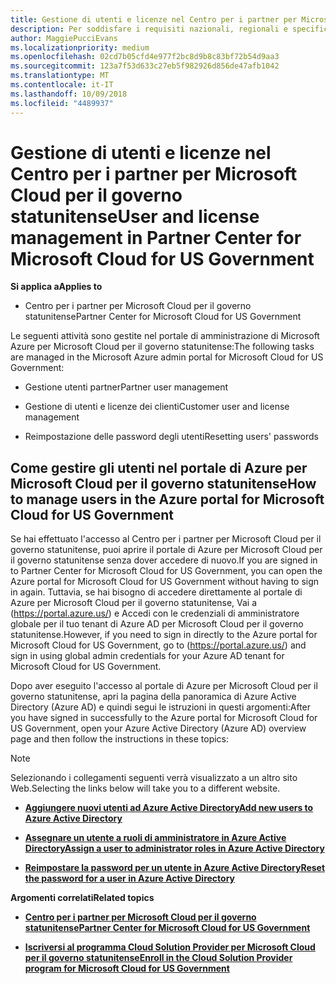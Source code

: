 ```yaml
---
title: Gestione di utenti e licenze nel Centro per i partner per Microsoft Cloud per il governo statunitense | Centro per i partner per Microsoft Cloud per il governo statunitense
description: Per soddisfare i requisiti nazionali, regionali e specifici del settore che regolano la raccolta e l'utilizzo dei dati dei singoli utenti, le funzionalità di gestione degli utenti non sono disponibili nel Centro per i partner per Microsoft Cloud per il governo statunitense. Al contrario, puoi aggiungere e gestire gli utenti nel portale di Azure per Microsoft Cloud per il governo statunitense.
author: MaggiePucciEvans
ms.localizationpriority: medium
ms.openlocfilehash: 02cd7b05cfd4e977f2bc8d9b8c83bf72b54d9aa3
ms.sourcegitcommit: 123a7f53d633c27eb5f982926d856de47afb1042
ms.translationtype: MT
ms.contentlocale: it-IT
ms.lasthandoff: 10/09/2018
ms.locfileid: "4489937"
---
```

# <a name="user-and-license-management-in-partner-center-for-microsoft-cloud-for-us-government"></a><span data-ttu-id="dec2a-104">Gestione di utenti e licenze nel Centro per i partner per Microsoft Cloud per il governo statunitense</span><span class="sxs-lookup"><span data-stu-id="dec2a-104">User and license management in Partner Center for Microsoft Cloud for US Government</span></span>

**<span data-ttu-id="dec2a-105">Si applica a</span><span class="sxs-lookup"><span data-stu-id="dec2a-105">Applies to</span></span>**

-  <span data-ttu-id="dec2a-106">Centro per i partner per Microsoft Cloud per il governo statunitense</span><span class="sxs-lookup"><span data-stu-id="dec2a-106">Partner Center for Microsoft Cloud for US Government</span></span>

<span data-ttu-id="dec2a-107">Le seguenti attività sono gestite nel portale di amministrazione di Microsoft Azure per Microsoft Cloud per il governo statunitense:</span><span class="sxs-lookup"><span data-stu-id="dec2a-107">The following tasks are managed in the Microsoft Azure admin portal for Microsoft Cloud for US Government:</span></span>

- <span data-ttu-id="dec2a-108">Gestione utenti partner</span><span class="sxs-lookup"><span data-stu-id="dec2a-108">Partner user management</span></span>

- <span data-ttu-id="dec2a-109">Gestione di utenti e licenze dei clienti</span><span class="sxs-lookup"><span data-stu-id="dec2a-109">Customer user and license management</span></span>

- <span data-ttu-id="dec2a-110">Reimpostazione delle password degli utenti</span><span class="sxs-lookup"><span data-stu-id="dec2a-110">Resetting users' passwords</span></span>


## <a name="how-to-manage-users-in-the-azure-portal-for-microsoft-cloud-for-us-government"></a><span data-ttu-id="dec2a-111">Come gestire gli utenti nel portale di Azure per Microsoft Cloud per il governo statunitense</span><span class="sxs-lookup"><span data-stu-id="dec2a-111">How to manage users in the Azure portal for Microsoft Cloud for US Government</span></span>

<span data-ttu-id="dec2a-112">Se hai effettuato l'accesso al Centro per i partner per Microsoft Cloud per il governo statunitense, puoi aprire il portale di Azure per Microsoft Cloud per il governo statunitense senza dover accedere di nuovo.</span><span class="sxs-lookup"><span data-stu-id="dec2a-112">If you are signed in to Partner Center for Microsoft Cloud for US Government, you can open the Azure portal for Microsoft Cloud for US Government without having to sign in again.</span></span> <span data-ttu-id="dec2a-113">Tuttavia, se hai bisogno di accedere direttamente al portale di Azure per Microsoft Cloud per il governo statunitense, Vai a (https://portal.azure.us/) e Accedi con le credenziali di amministratore globale per il tuo tenant di Azure AD per Microsoft Cloud per il governo statunitense.</span><span class="sxs-lookup"><span data-stu-id="dec2a-113">However, if you need to sign in directly to the Azure portal for Microsoft Cloud for US Government, go to (https://portal.azure.us/) and sign in using global admin credentials for your Azure AD tenant for Microsoft Cloud for US Government.</span></span>

<span data-ttu-id="dec2a-114">Dopo aver eseguito l'accesso al portale di Azure per Microsoft Cloud per il governo statunitense, apri la pagina della panoramica di Azure Active Directory (Azure AD) e quindi segui le istruzioni in questi argomenti:</span><span class="sxs-lookup"><span data-stu-id="dec2a-114">After you have signed in successfully to the Azure portal for Microsoft Cloud for US Government, open your Azure Active Directory (Azure AD) overview page and then follow the instructions in these topics:</span></span>

> [!NOTE]  
> <span data-ttu-id="dec2a-115">Selezionando i collegamenti seguenti verrà visualizzato a un altro sito Web.</span><span class="sxs-lookup"><span data-stu-id="dec2a-115">Selecting the links below will take you to a different website.</span></span> 

-  [**<span data-ttu-id="dec2a-116">Aggiungere nuovi utenti ad Azure Active Directory</span><span class="sxs-lookup"><span data-stu-id="dec2a-116">Add new users to Azure Active Directory</span></span>**](https://docs.microsoft.com/azure/active-directory/active-directory-users-create-azure-portal)

-  [**<span data-ttu-id="dec2a-117">Assegnare un utente a ruoli di amministratore in Azure Active Directory</span><span class="sxs-lookup"><span data-stu-id="dec2a-117">Assign a user to administrator roles in Azure Active Directory</span></span>**](https://docs.microsoft.com/azure/active-directory/active-directory-users-assign-role-azure-portal)

-  [**<span data-ttu-id="dec2a-118">Reimpostare la password per un utente in Azure Active Directory</span><span class="sxs-lookup"><span data-stu-id="dec2a-118">Reset the password for a user in Azure Active Directory</span></span>**](https://docs.microsoft.com/azure/active-directory/active-directory-users-reset-password-azure-portal)

**<span data-ttu-id="dec2a-119">Argomenti correlati</span><span class="sxs-lookup"><span data-stu-id="dec2a-119">Related topics</span></span>**

-  [**<span data-ttu-id="dec2a-120">Centro per i partner per Microsoft Cloud per il governo statunitense</span><span class="sxs-lookup"><span data-stu-id="dec2a-120">Partner Center for Microsoft Cloud for US Government</span></span>**](partner-center-for-microsoft-us-govt-cloud.md)

-  [**<span data-ttu-id="dec2a-121">Iscriversi al programma Cloud Solution Provider per Microsoft Cloud per il governo statunitense</span><span class="sxs-lookup"><span data-stu-id="dec2a-121">Enroll in the Cloud Solution Provider program for Microsoft Cloud for US Government</span></span>**](enroll-in-csp-for-microsoft-us-govt-cloud.md)
